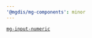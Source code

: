 ```yaml
---
'@mgdis/mg-components': minor
---
```


[`mg-input-numeric`](http://core.pages.mgdis.fr/core-ui/core-ui/storybook/?path=/docs/molecules-inputs-mg-input-numeric--docs)
